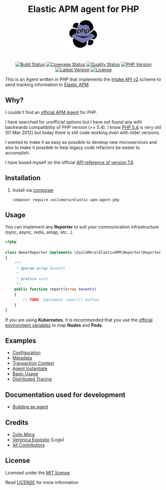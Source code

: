 <h1 align="center">
    Elastic APM agent for PHP
    <br>
    <a href="#">
        <img src="docs/logo/logo.png" width="25%">
    </a>
</h1>

<p align="center">
<a href="https://github.com/zoilomora/elastic-apm-agent-php/actions?query=workflow%3A%22Build%22"><img src="https://img.shields.io/github/workflow/status/zoilomora/elastic-apm-agent-php/Build?cacheSeconds=86400" alt="Build Status"/></a>
<a href="https://scrutinizer-ci.com/g/zoilomora/elastic-apm-agent-php/?branch=master"><img src="https://img.shields.io/scrutinizer/coverage/g/zoilomora/elastic-apm-agent-php?cacheSeconds=86400" alt="Coverage Status"/></a>
<a href="https://scrutinizer-ci.com/g/zoilomora/elastic-apm-agent-php/?branch=master"><img src="https://img.shields.io/scrutinizer/quality/g/zoilomora/elastic-apm-agent-php?cacheSeconds=86400" alt="Quality Status"/></a>
<a href="https://packagist.org/packages/zoilomora/elastic-apm-agent-php"><img src="https://img.shields.io/packagist/php-v/zoilomora/elastic-apm-agent-php?cacheSeconds=86400" alt="PHP Version"/></a>
<a href="https://github.com/zoilomora/elastic-apm-agent-php/releases"><img src="https://img.shields.io/packagist/v/zoilomora/elastic-apm-agent-php?include_prereleases&cacheSeconds=86400" alt="Latest Version"/></a>
<a href="https://github.com/zoilomora/elastic-apm-agent-php/blob/master/LICENSE"><img src="https://img.shields.io/github/license/zoilomora/elastic-apm-agent-php?cacheSeconds=86400" alt="License"/></a>
</p>

This is an Agent written in PHP that implements the [Intake API v2] scheme to send tracking information to [Elastic APM].

## Why?

I couldn't find an [official APM Agent] for PHP.

I have searched for unofficial options but I have not found any with backwards compatibility of PHP version (>= 5.4).
I know [PHP 5.4] is very old (01 Mar 2012) but today there is still code working even with older versions.

I wanted to make it as easy as possible to develop new microservices and also to make it possible to help legacy code refactors be easier to accomplish.

I have based myself on the official [API reference of version 7.6].

## Installation

1) Install via [composer]

    ```shell script
    composer require zoilomora/elastic-apm-agent-php
    ```

## Usage

You can implement any **Reporter** to suit your communication infrastructure (sync, async, redis, amqp, etc...).

```php
<?php

class OwnerReporter implements \ZoiloMora\ElasticAPM\Reporter\Reporter
{
    /**
     * @param array $events
     *
     * @return void
     */
    public function report(array $events)
    {
        // TODO: Implement report() method.
    }
}
```

If you are using **Kubernetes**, it is recommended that you use the [official environment variables] to map **Nodes** and **Pods**.

## Examples

- [Configuration](docs/examples/configuration.md)
- [Metadata](docs/examples/metadata.md)
- [Transaction Context](docs/examples/transaction-context.md)
- [Agent Instantiate](docs/examples/agent-instantiate.md)
- [Basic Usage](docs/examples/basic-usage.md)
- [Distributed Tracing](docs/examples/distributed-tracing.md)

## Documentation used for development

- [Building an agent](https://github.com/elastic/apm/blob/master/docs/agents/agent-development.md)

## Credits
- [Zoilo Mora][link-author]
- [Verónica Expósito](https://www.linkedin.com/in/veronicaexpositocano/) (Logo)
- [All Contributors][link-contributors]

## License
Licensed under the [MIT license](http://opensource.org/licenses/MIT)

Read [LICENSE](LICENSE) for more information

[link-author]: https://github.com/zoilomora
[link-contributors]: https://github.com/zoilomora/elastic-apm-agent-php/contributors

[Intake API v2]: https://www.elastic.co/guide/en/apm/server/7.6/intake-api.html
[Elastic APM]: https://www.elastic.co/apm
[official APM Agent]: https://www.elastic.co/guide/en/apm/agent/index.html
[PHP 5.4]: https://www.php.net/ChangeLog-5.php#5.4.0
[API reference of version 7.6]: https://github.com/elastic/apm-server/tree/cd7a2425afa0f8d8726ea0905c03221d02322312/docs/spec
[composer]: https://getcomposer.org/
[official environment variables]: https://www.elastic.co/guide/en/apm/server/master/metadata-api.html#kubernetes-data
